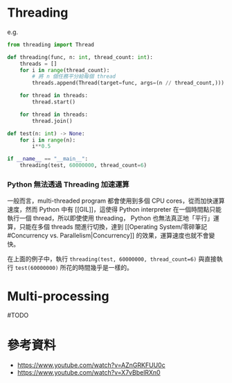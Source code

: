 # Threading

e.g.

```Python
from threading import Thread

def threading(func, n: int, thread_count: int):
    threads = []
    for i in range(thread_count):
        # 將 n 個任務平分給每個 thread
        threads.append(Thread(target=func, args=(n // thread_count,)))

    for thread in threads:
        thread.start()

    for thread in threads:
        thread.join()

def test(n: int) -> None:
    for i in range(n):
        i**0.5

if __name__ == "__main__":
    threading(test, 60000000, thread_count=6)
```

### Python 無法透過 Threading 加速運算

一般而言，multi-threaded program 都會使用到多個 CPU cores，從而加快運算速度，然而 Python 中有 [[GIL]]，這使得 Python interpreter 在一個時間點只能執行一個 thread，所以即使使用 threading， Python 也無法真正地「平行」運算，只能在多個 threads 間進行切換，達到 [[Operating System/零碎筆記#Concurrency vs. Parallelism|Concurrency]] 的效果，運算速度也就不會變快。

在上面的例子中，執行 `threading(test, 60000000, thread_count=6)` 與直接執行 `test(60000000)` 所花的時間幾乎是一樣的。

# Multi-processing

#TODO

# 參考資料

- <https://www.youtube.com/watch?v=AZnGRKFUU0c>
- <https://www.youtube.com/watch?v=X7vBbelRXn0>
